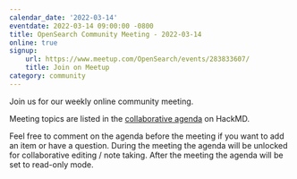```yaml
---
calendar_date: '2022-03-14'
eventdate: 2022-03-14 09:00:00 -0800
title: OpenSearch Community Meeting - 2022-03-14
online: true
signup:
    url: https://www.meetup.com/OpenSearch/events/283833607/
    title: Join on Meetup
category: community
---
```


Join us for our weekly online community meeting.

Meeting topics are listed in the [collaborative agenda](https://hackmd.io/@HmdZWaVnQU6M8icdvC5TwQ/H1kFtvxyc) on HackMD.

Feel free to comment on the agenda before the meeting if you want to add an item or have a question.
During the meeting the agenda will be unlocked for collaborative editing / note taking. After the meeting the agenda will be set to read-only mode.
